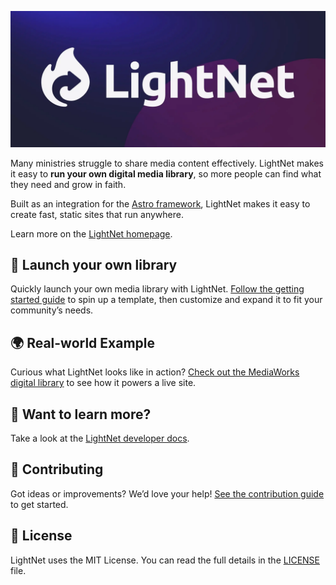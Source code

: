 ![LightNet](https://github.com/LightNetDev/lightnet/blob/main/lightnet-banner.webp)

Many ministries struggle to share media content effectively. LightNet makes it easy to **run your own digital media library**, so more people can find what they need and grow in faith.

Built as an integration for the [Astro framework](https://astro.build), LightNet makes it easy to create fast, static sites that run anywhere.

Learn more on the [LightNet homepage](https://lightnet.community).

## 🚀 Launch your own library

Quickly launch your own media library with LightNet. [Follow the getting started guide](https://docs.lightnet.community/start-here/getting-started/) to spin up a template, then customize and expand it to fit your community’s needs.

## 🌍 Real-world Example

Curious what LightNet looks like in action? [Check out the MediaWorks digital library](https://library.mediaworks.global)
to see how it powers a live site.

## 👀 Want to learn more?

Take a look at the [LightNet developer docs](https://docs.lightnet.community).

## 🤝 Contributing

Got ideas or improvements? We’d love your help! [See the contribution guide](https://github.com/LightNetDev/lightnet/blob/main/CONTRIBUTING.md) to get started.

## 📄 License

LightNet uses the MIT License. You can read the full details in the [LICENSE](https://github.com/LightNetDev/lightnet/blob/main/LICENSE)
file.
